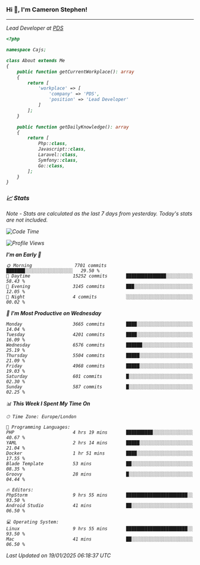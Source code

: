 ### Hi 👋, I'm Cameron Stephen!
<hr>
<p><em>Lead Developer at <a href="https://prindatasolutions.co.uk">PDS</a></p>


```php
<?php

namespace Cajs;

class About extends Me
{
    public function getCurrentWorkplace(): array
    {
        return [
            'workplace' => [
                'company' => 'PDS',
                'position' => 'Lead Developer'
            ]
        ];
    }

    public function getDailyKnowledge(): array
    {
        return [
            Php::class,
            Javascript::class,
            Laravel::class,
            Symfony::class,
            Go::class,
        ];
    }
}
```

### 📈 Stats
<p><em>Note - Stats are calculated as the last 7 days from yesterday. Today's stats are not included.</em></p>


<!--START_SECTION:waka-->
![Code Time](http://img.shields.io/badge/Code%20Time-4%2C195%20hrs%203%20mins-blue)

![Profile Views](http://img.shields.io/badge/Profile%20Views-0-blue)

**I'm an Early 🐤** 

```text
🌞 Morning                7701 commits        ███████░░░░░░░░░░░░░░░░░░   29.50 % 
🌆 Daytime                15252 commits       ███████████████░░░░░░░░░░   58.43 % 
🌃 Evening                3145 commits        ███░░░░░░░░░░░░░░░░░░░░░░   12.05 % 
🌙 Night                  4 commits           ░░░░░░░░░░░░░░░░░░░░░░░░░   00.02 % 
```
📅 **I'm Most Productive on Wednesday** 

```text
Monday                   3665 commits        ████░░░░░░░░░░░░░░░░░░░░░   14.04 % 
Tuesday                  4201 commits        ████░░░░░░░░░░░░░░░░░░░░░   16.09 % 
Wednesday                6576 commits        ██████░░░░░░░░░░░░░░░░░░░   25.19 % 
Thursday                 5504 commits        █████░░░░░░░░░░░░░░░░░░░░   21.09 % 
Friday                   4968 commits        █████░░░░░░░░░░░░░░░░░░░░   19.03 % 
Saturday                 601 commits         █░░░░░░░░░░░░░░░░░░░░░░░░   02.30 % 
Sunday                   587 commits         █░░░░░░░░░░░░░░░░░░░░░░░░   02.25 % 
```


📊 **This Week I Spent My Time On** 

```text
🕑︎ Time Zone: Europe/London

💬 Programming Languages: 
PHP                      4 hrs 19 mins       ██████████░░░░░░░░░░░░░░░   40.67 % 
YAML                     2 hrs 14 mins       █████░░░░░░░░░░░░░░░░░░░░   21.04 % 
Docker                   1 hr 51 mins        ████░░░░░░░░░░░░░░░░░░░░░   17.55 % 
Blade Template           53 mins             ██░░░░░░░░░░░░░░░░░░░░░░░   08.35 % 
Groovy                   28 mins             █░░░░░░░░░░░░░░░░░░░░░░░░   04.44 % 

🔥 Editors: 
PhpStorm                 9 hrs 55 mins       ███████████████████████░░   93.50 % 
Android Studio           41 mins             ██░░░░░░░░░░░░░░░░░░░░░░░   06.50 % 

💻 Operating System: 
Linux                    9 hrs 55 mins       ███████████████████████░░   93.50 % 
Mac                      41 mins             ██░░░░░░░░░░░░░░░░░░░░░░░   06.50 % 
```


 Last Updated on 19/01/2025 06:18:37 UTC
<!--END_SECTION:waka-->

